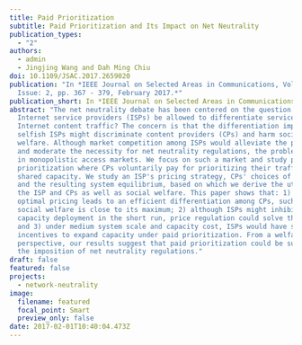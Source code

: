 ```yaml
---
title: Paid Prioritization
subtitle: Paid Prioritization and Its Impact on Net Neutrality
publication_types:
  - "2"
authors:
  - admin
  - Jingjing Wang and Dah Ming Chiu
doi: 10.1109/JSAC.2017.2659020
publication: "In *IEEE Journal on Selected Areas in Communications, Volume 35,
  Issue: 2, pp. 367 - 379, February 2017.*"
publication_short: In *IEEE Journal on Selected Areas in Communications (JSAC)*
abstract: "The net neutrality debate has been centered on the question: should
  Internet service providers (ISPs) be allowed to differentiate services for
  Internet content traffic? The concern is that the differentiation imposed by
  selfish ISPs might discriminate content providers (CPs) and harm social
  welfare. Although market competition among ISPs would alleviate the problem
  and moderate the necessity for net neutrality regulations, the problem remains
  in monopolistic access markets. We focus on such a market and study paid
  prioritization where CPs voluntarily pay for prioritizing their traffic under
  shared capacity. We study an ISP's pricing strategy, CPs' choices of priority,
  and the resulting system equilibrium, based on which we derive the utility of
  the ISP and CPs as well as social welfare. This paper shows that: 1) an ISP's
  optimal pricing leads to an efficient differentiation among CPs, such that
  social welfare is close to its maximum; 2) although ISPs might inhibit
  capacity deployment in the short run, price regulation could solve this issue;
  and 3) under medium system scale and capacity cost, ISPs would have strong
  incentives to expand capacity under paid prioritization. From a welfare
  perspective, our results suggest that paid prioritization could be superior to
  the imposition of net neutrality regulations."
draft: false
featured: false
projects:
  - network-neutrality
image:
  filename: featured
  focal_point: Smart
  preview_only: false
date: 2017-02-01T10:40:04.473Z
---
```

